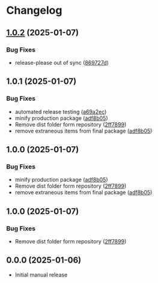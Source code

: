 # Changelog

## [1.0.2](https://github.com/GordonSmith/vscode-wit/compare/v1.0.1...v1.0.2) (2025-01-07)


### Bug Fixes

* release-please out of sync ([869727d](https://github.com/GordonSmith/vscode-wit/commit/869727da24a1dc16a90e23eaa717881f90717627))

## 1.0.1 (2025-01-07)


### Bug Fixes

* automated release testing ([a69a2ec](https://github.com/GordonSmith/vscode-wit/commit/a69a2ec92691c9f1cdfa891ee76b20456458d92c))
* minify production package ([adf8b05](https://github.com/GordonSmith/vscode-wit/commit/adf8b0555632e90714141b3d80c36a503eff5598))
* Remove dist folder form repository ([2ff7899](https://github.com/GordonSmith/vscode-wit/commit/2ff78991a7d3c94b42d28af1f3c8783778f573dd))
* remove extraneous items from final package ([adf8b05](https://github.com/GordonSmith/vscode-wit/commit/adf8b0555632e90714141b3d80c36a503eff5598))

## 1.0.0 (2025-01-07)


### Bug Fixes

* minify production package ([adf8b05](https://github.com/GordonSmith/vscode-wit/commit/adf8b0555632e90714141b3d80c36a503eff5598))
* Remove dist folder form repository ([2ff7899](https://github.com/GordonSmith/vscode-wit/commit/2ff78991a7d3c94b42d28af1f3c8783778f573dd))
* remove extraneous items from final package ([adf8b05](https://github.com/GordonSmith/vscode-wit/commit/adf8b0555632e90714141b3d80c36a503eff5598))

## 1.0.0 (2025-01-07)


### Bug Fixes

* Remove dist folder form repository ([2ff7899](https://github.com/GordonSmith/vscode-wit/commit/2ff78991a7d3c94b42d28af1f3c8783778f573dd))

## 0.0.0 (2025-01-06)

* Initial manual release
